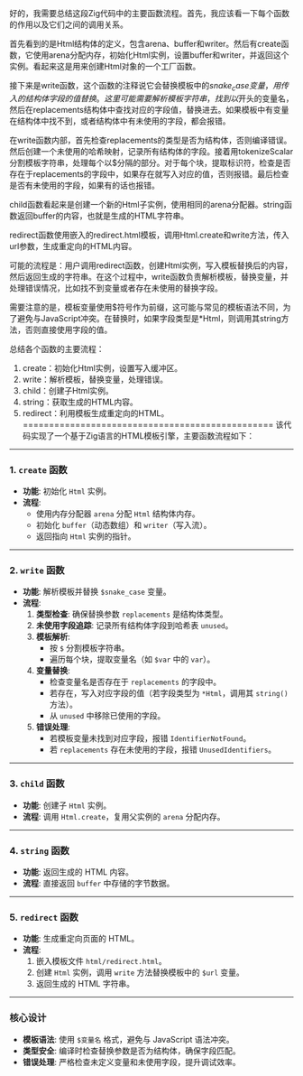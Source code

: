 好的，我需要总结这段Zig代码中的主要函数流程。首先，我应该看一下每个函数的作用以及它们之间的调用关系。

首先看到的是Html结构体的定义，包含arena、buffer和writer。然后有create函数，它使用arena分配内存，初始化Html实例，设置buffer和writer，并返回这个实例。看起来这是用来创建Html对象的一个工厂函数。

接下来是write函数，这个函数的注释说它会替换模板中的$snake_case变量，用传入的结构体字段的值替换。这里可能需要解析模板字符串，找到以$开头的变量名，然后在replacements结构体中查找对应的字段值，替换进去。如果模板中有变量在结构体中找不到，或者结构体中有未使用的字段，都会报错。

在write函数内部，首先检查replacements的类型是否为结构体，否则编译错误。然后创建一个未使用的哈希映射，记录所有结构体的字段。接着用tokenizeScalar分割模板字符串，处理每个以$分隔的部分。对于每个块，提取标识符，检查是否存在于replacements的字段中，如果存在就写入对应的值，否则报错。最后检查是否有未使用的字段，如果有的话也报错。

child函数看起来是创建一个新的Html子实例，使用相同的arena分配器。string函数返回buffer的内容，也就是生成的HTML字符串。

redirect函数使用嵌入的redirect.html模板，调用Html.create和write方法，传入url参数，生成重定向的HTML内容。

可能的流程是：用户调用redirect函数，创建Html实例，写入模板替换后的内容，然后返回生成的字符串。在这个过程中，write函数负责解析模板，替换变量，并处理错误情况，比如找不到变量或者存在未使用的替换字段。

需要注意的是，模板变量使用$符号作为前缀，这可能与常见的模板语法不同，为了避免与JavaScript冲突。在替换时，如果字段类型是*Html，则调用其string方法，否则直接使用字段的值。

总结各个函数的主要流程：

1. create：初始化Html实例，设置写入缓冲区。
2. write：解析模板，替换变量，处理错误。
3. child：创建子Html实例。
4. string：获取生成的HTML内容。
5. redirect：利用模板生成重定向的HTML。
================================================
该代码实现了一个基于Zig语言的HTML模板引擎，主要函数流程如下：

---

### 1. **`create` 函数**
- **功能**: 初始化 `Html` 实例。
- **流程**:
  - 使用内存分配器 `arena` 分配 `Html` 结构体内存。
  - 初始化 `buffer`（动态数组）和 `writer`（写入流）。
  - 返回指向 `Html` 实例的指针。

---

### 2. **`write` 函数**
- **功能**: 解析模板并替换 `$snake_case` 变量。
- **流程**:
  1. **类型检查**: 确保替换参数 `replacements` 是结构体类型。
  2. **未使用字段追踪**: 记录所有结构体字段到哈希表 `unused`。
  3. **模板解析**:
     - 按 `$` 分割模板字符串。
     - 遍历每个块，提取变量名（如 `$var` 中的 `var`）。
  4. **变量替换**:
     - 检查变量名是否存在于 `replacements` 的字段中。
     - 若存在，写入对应字段的值（若字段类型为 `*Html`，调用其 `string()` 方法）。
     - 从 `unused` 中移除已使用的字段。
  5. **错误处理**:
     - 若模板变量未找到对应字段，报错 `IdentifierNotFound`。
     - 若 `replacements` 存在未使用的字段，报错 `UnusedIdentifiers`。

---

### 3. **`child` 函数**
- **功能**: 创建子 `Html` 实例。
- **流程**: 调用 `Html.create`，复用父实例的 `arena` 分配内存。

---

### 4. **`string` 函数**
- **功能**: 返回生成的 HTML 内容。
- **流程**: 直接返回 `buffer` 中存储的字节数据。

---

### 5. **`redirect` 函数**
- **功能**: 生成重定向页面的 HTML。
- **流程**:
  1. 嵌入模板文件 `html/redirect.html`。
  2. 创建 `Html` 实例，调用 `write` 方法替换模板中的 `$url` 变量。
  3. 返回生成的 HTML 字符串。

---

### 核心设计
- **模板语法**: 使用 `$变量名` 格式，避免与 JavaScript 语法冲突。
- **类型安全**: 编译时检查替换参数是否为结构体，确保字段匹配。
- **错误处理**: 严格检查未定义变量和未使用字段，提升调试效率。